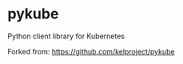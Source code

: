 pykube
======

Python client library for Kubernetes

Forked from: https://github.com/kelproject/pykube
